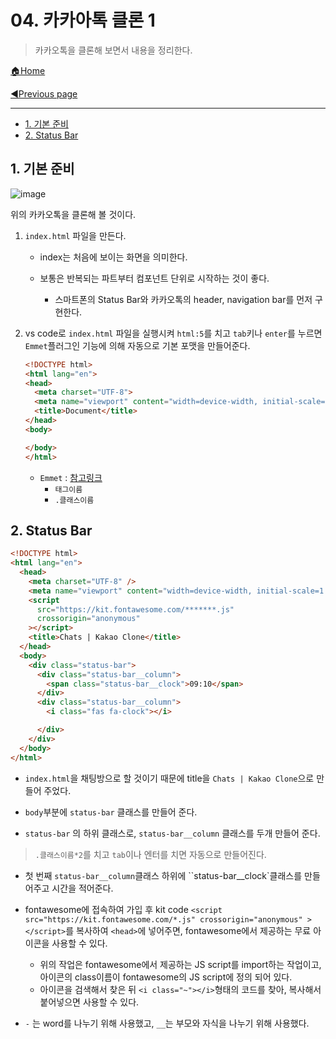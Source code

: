 # 04. 카카아톡 클론 1

> 카카오톡을 클론해 보면서 내용을 정리한다.
>

[🏠Home](https://github.com/batboy118/Study_Note)

[◀Previous page ](./)

---

<!-- TOC -->

- [1. 기본 준비](#1-기본-준비)
- [2. Status Bar](#2-status-bar)

<!-- /TOC -->

## 1. 기본 준비

![image](https://user-images.githubusercontent.com/53181778/76837938-4b093b00-682b-11ea-8460-a3052db008bb.png)

위의 카카오톡을 클론해 볼 것이다.

1. `index.html` 파일을 만든다.

   - index는 처음에 보이는 화면을 의미한다.

   - 보통은 반복되는 파트부터  컴포넌트 단위로 시작하는 것이 좋다.
     - 스마트폰의 Status Bar와 카카오톡의 header, navigation bar를 먼저 구현한다.

2. vs code로 `index.html` 파일을 실행시켜 `html:5`를 치고 `tab`키나 `enter`를 누르면 `Emmet`플러그인 기능에 의해 자동으로 기본 포맷을 만들어준다.

   ```html
   <!DOCTYPE html>
   <html lang="en">
   <head>
     <meta charset="UTF-8">
     <meta name="viewport" content="width=device-width, initial-scale=1.0">
     <title>Document</title>
   </head>
   <body>

   </body>
   </html>
   ```

   - `Emmet` : [참고링크](https://nachwon.github.io/How_to_use_emmet/)
     - `태그이름`
     - `.클래스이름`

## 2. Status Bar

```html
<!DOCTYPE html>
<html lang="en">
  <head>
    <meta charset="UTF-8" />
    <meta name="viewport" content="width=device-width, initial-scale=1.0" />
    <script
      src="https://kit.fontawesome.com/*******.js"
      crossorigin="anonymous"
    ></script>
    <title>Chats | Kakao Clone</title>
  </head>
  <body>
    <div class="status-bar">
      <div class="status-bar__column">
        <span class="status-bar__clock">09:10</span>
      </div>
      <div class="status-bar__column">
        <i class="fas fa-clock"></i>

      </div>
    </div>
  </body>
</html>
```

- `index.html`을 채팅방으로 할 것이기 때문에 title을 `Chats | Kakao Clone`으로 만들어 주었다.

- `body`부분에 `status-bar` 클래스를 만들어 준다.

-  `status-bar` 의 하위 클래스로, `status-bar__column` 클래스를 두개 만들어 준다.

  > `.클래스이름*2`를 치고 `tab`이나 엔터를 치면 자동으로 만들어진다.

- 첫 번째 `status-bar__column`클래스 하위에 ``status-bar__clock`클래스를 만들어주고 시간을 적어준다.

- fontawesome에 접속하여 가입 후 kit code `<script src="https://kit.fontawesome.com/*.js" crossorigin="anonymous" ></script>`를 복사하여 `<head>`에 넣어주면, fontawesome에서 제공하는 무료 아이콘을 사용할 수 있다.
  - 위의 작업은 fontawesome에서 제공하는 JS script를 import하는 작업이고, 아이콘의 class이름이 fontawesome의 JS script에 정의 되어 있다.
  - 아이콘을 검색해서 찾은 뒤 `<i class="~"></i>`형태의 코드를 찾아, 복사해서 붙어넣으면 사용할 수 있다.

- `-` 는 word를 나누기 위해 사용했고, `__`는 부모와 자식을 나누기 위해 사용했다.
